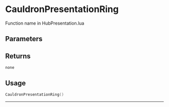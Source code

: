 # CauldronPresentationRing

Function name in HubPresentation.lua

## Parameters

## Returns

`none`

## Usage

```lua
CauldronPresentationRing()
```

---

